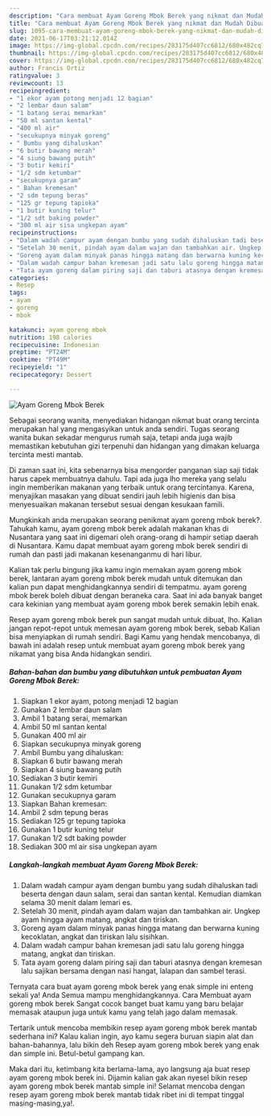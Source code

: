 ```yaml
---
description: "Cara membuat Ayam Goreng Mbok Berek yang nikmat dan Mudah Dibuat"
title: "Cara membuat Ayam Goreng Mbok Berek yang nikmat dan Mudah Dibuat"
slug: 1095-cara-membuat-ayam-goreng-mbok-berek-yang-nikmat-dan-mudah-dibuat
date: 2021-06-17T03:21:12.014Z
image: https://img-global.cpcdn.com/recipes/283175d407cc6812/680x482cq70/ayam-goreng-mbok-berek-foto-resep-utama.jpg
thumbnail: https://img-global.cpcdn.com/recipes/283175d407cc6812/680x482cq70/ayam-goreng-mbok-berek-foto-resep-utama.jpg
cover: https://img-global.cpcdn.com/recipes/283175d407cc6812/680x482cq70/ayam-goreng-mbok-berek-foto-resep-utama.jpg
author: Francis Ortiz
ratingvalue: 3
reviewcount: 13
recipeingredient:
- "1 ekor ayam potong menjadi 12 bagian"
- "2 lembar daun salam"
- "1 batang serai memarkan"
- "50 ml santan kental"
- "400 ml air"
- "secukupnya minyak goreng"
- " Bumbu yang dihaluskan"
- "6 butir bawang merah"
- "4 siung bawang putih"
- "3 butir kemiri"
- "1/2 sdm ketumbar"
- "secukupnya garam"
- " Bahan kremesan"
- "2 sdm tepung beras"
- "125 gr tepung tapioka"
- "1 butir kuning telur"
- "1/2 sdt baking powder"
- "300 ml air sisa ungkepan ayam"
recipeinstructions:
- "Dalam wadah campur ayam dengan bumbu yang sudah dihaluskan tadi beserta dengan daun salam, serai dan santan kental. Kemudian diamkan selama 30 menit dalam lemari es."
- "Setelah 30 menit, pindah ayam dalam wajan dan tambahkan air. Ungkep ayam hingga ayam matang, angkat dan tiriskan."
- "Goreng ayam dalam minyak panas hingga matang dan berwarna kuning kecoklatan, angkat dan tiriskan lalu sisihkan."
- "Dalam wadah campur bahan kremesan jadi satu lalu goreng hingga matang, angkat dan tiriskan."
- "Tata ayam goreng dalam piring saji dan taburi atasnya dengan kremesan lalu sajikan bersama dengan nasi hangat, lalapan dan sambel terasi."
categories:
- Resep
tags:
- ayam
- goreng
- mbok

katakunci: ayam goreng mbok 
nutrition: 198 calories
recipecuisine: Indonesian
preptime: "PT24M"
cooktime: "PT49M"
recipeyield: "1"
recipecategory: Dessert

---
```



![Ayam Goreng Mbok Berek](https://img-global.cpcdn.com/recipes/283175d407cc6812/680x482cq70/ayam-goreng-mbok-berek-foto-resep-utama.jpg)

Sebagai seorang wanita, menyediakan hidangan nikmat buat orang tercinta merupakan hal yang mengasyikan untuk anda sendiri. Tugas seorang  wanita bukan sekadar mengurus rumah saja, tetapi anda juga wajib memastikan kebutuhan gizi terpenuhi dan hidangan yang dimakan keluarga tercinta mesti mantab.

Di zaman  saat ini, kita sebenarnya bisa mengorder panganan siap saji tidak harus capek membuatnya dahulu. Tapi ada juga lho mereka yang selalu ingin memberikan makanan yang terbaik untuk orang tercintanya. Karena, menyajikan masakan yang dibuat sendiri jauh lebih higienis dan bisa menyesuaikan makanan tersebut sesuai dengan kesukaan famili. 



Mungkinkah anda merupakan seorang penikmat ayam goreng mbok berek?. Tahukah kamu, ayam goreng mbok berek adalah makanan khas di Nusantara yang saat ini digemari oleh orang-orang di hampir setiap daerah di Nusantara. Kamu dapat membuat ayam goreng mbok berek sendiri di rumah dan pasti jadi makanan kesenanganmu di hari libur.

Kalian tak perlu bingung jika kamu ingin memakan ayam goreng mbok berek, lantaran ayam goreng mbok berek mudah untuk ditemukan dan kalian pun dapat menghidangkannya sendiri di tempatmu. ayam goreng mbok berek boleh dibuat dengan beraneka cara. Saat ini ada banyak banget cara kekinian yang membuat ayam goreng mbok berek semakin lebih enak.

Resep ayam goreng mbok berek pun sangat mudah untuk dibuat, lho. Kalian jangan repot-repot untuk memesan ayam goreng mbok berek, sebab Kalian bisa menyiapkan di rumah sendiri. Bagi Kamu yang hendak mencobanya, di bawah ini adalah resep untuk membuat ayam goreng mbok berek yang nikamat yang bisa Anda hidangkan sendiri.

<!--inarticleads1-->

##### Bahan-bahan dan bumbu yang dibutuhkan untuk pembuatan Ayam Goreng Mbok Berek:

1. Siapkan 1 ekor ayam, potong menjadi 12 bagian
1. Gunakan 2 lembar daun salam
1. Ambil 1 batang serai, memarkan
1. Ambil 50 ml santan kental
1. Gunakan 400 ml air
1. Siapkan secukupnya minyak goreng
1. Ambil  Bumbu yang dihaluskan:
1. Siapkan 6 butir bawang merah
1. Siapkan 4 siung bawang putih
1. Sediakan 3 butir kemiri
1. Gunakan 1/2 sdm ketumbar
1. Gunakan secukupnya garam
1. Siapkan  Bahan kremesan:
1. Ambil 2 sdm tepung beras
1. Sediakan 125 gr tepung tapioka
1. Gunakan 1 butir kuning telur
1. Gunakan 1/2 sdt baking powder
1. Sediakan 300 ml air sisa ungkepan ayam




<!--inarticleads2-->

##### Langkah-langkah membuat Ayam Goreng Mbok Berek:

1. Dalam wadah campur ayam dengan bumbu yang sudah dihaluskan tadi beserta dengan daun salam, serai dan santan kental. Kemudian diamkan selama 30 menit dalam lemari es.
1. Setelah 30 menit, pindah ayam dalam wajan dan tambahkan air. Ungkep ayam hingga ayam matang, angkat dan tiriskan.
1. Goreng ayam dalam minyak panas hingga matang dan berwarna kuning kecoklatan, angkat dan tiriskan lalu sisihkan.
1. Dalam wadah campur bahan kremesan jadi satu lalu goreng hingga matang, angkat dan tiriskan.
1. Tata ayam goreng dalam piring saji dan taburi atasnya dengan kremesan lalu sajikan bersama dengan nasi hangat, lalapan dan sambel terasi.




Ternyata cara buat ayam goreng mbok berek yang enak simple ini enteng sekali ya! Anda Semua mampu menghidangkannya. Cara Membuat ayam goreng mbok berek Sangat cocok banget buat kamu yang baru belajar memasak ataupun juga untuk kamu yang telah jago dalam memasak.

Tertarik untuk mencoba membikin resep ayam goreng mbok berek mantab sederhana ini? Kalau kalian ingin, ayo kamu segera buruan siapin alat dan bahan-bahannya, lalu bikin deh Resep ayam goreng mbok berek yang enak dan simple ini. Betul-betul gampang kan. 

Maka dari itu, ketimbang kita berlama-lama, ayo langsung aja buat resep ayam goreng mbok berek ini. Dijamin kalian gak akan nyesel bikin resep ayam goreng mbok berek mantab simple ini! Selamat mencoba dengan resep ayam goreng mbok berek mantab tidak ribet ini di tempat tinggal masing-masing,ya!.

